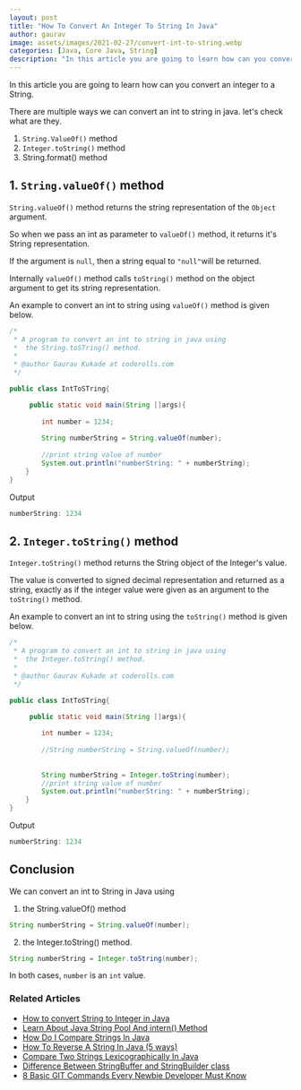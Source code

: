 ```yaml
---
layout: post
title: "How To Convert An Integer To String In Java"
author: gaurav
image: assets/images/2021-02-27/convert-int-to-string.webp
categories: [Java, Core Java, String]
description: "In this article you are going to learn how can you convert an integer to a String."
---
```


In this article you are going to learn how can you convert an integer to a String.

There are multiple ways we can convert an int to string in java. let's check what are they.

1. `String.ValueOf()` method
2. `Integer.toString()` method
3. String.format() method

## 1. `String.valueOf()` method

`String.valueOf()` method returns the string representation of the  `Object`  argument.

So when we pass an int as parameter to `valueOf()` method, it returns it's String representation.

If the argument is  `null`, then a string equal to  `"null"`will be returned.

Internally `valueOf()` method calls `toString()` method on the object argument to get its string representation.

An example to convert an int to string using `valueOf()` method is given below.

```java
/*
 * A program to convert an int to string in java using 
 *  the String.toSTring() method.
 *
 * @author Gaurav Kukade at coderolls.com
 */

public class IntToSTring{

     public static void main(String []args){
        
        int number = 1234;
        
        String numberString = String.valueOf(number);
        
        //print string value of number
        System.out.println("numberString: " + numberString);
    }
}
```
Output
```java
numberString: 1234
```

## 2. `Integer.toString()` method

`Integer.toString()` method returns the String object of the Integer's value.

The value is converted to signed decimal representation and returned as a string, exactly as if the integer value were given as an argument to the `toString()` method.

An example to convert an int to string using the `toString()` method is given below.

```java
/*
 * A program to convert an int to string in java using 
 *  the Integer.toString() method.
 *
 * @author Gaurav Kukade at coderolls.com
 */

public class IntToSTring{

     public static void main(String []args){
        
        int number = 1234;
        
        //String numberString = String.valueOf(number);
        
        
        String numberString = Integer.toString(number);
        //print string value of number
        System.out.println("numberString: " + numberString);
    }
}
```
Output
```java
numberString: 1234
```

## Conclusion

We can convert an int to String in Java using 

1. the String.valueOf() method 

```java
String numberString = String.valueOf(number);
```

2. the Integer.toString() method.

```java
String numberString = Integer.toString(number);
```
In both cases, `number` is an `int` value.


### Related Articles

-   [How to convert String to Integer in Java](https://coderolls.com/convert-string-to-int/)
-   [Learn About Java String Pool And intern() Method](https://coderolls.com/java-string-pool-and-intern-method/)
-   [How Do I Compare Strings In Java](https://coderolls.com/compare-strings-in-java/)
-   [How To Reverse A String In Java (5 ways)](https://coderolls.com/reverse-a-string-in-java/)
-   [Compare Two Strings Lexicographically In Java](https://coderolls.com/compare-two-strings-lexicographically-in-java/)
-   [Difference Between StringBuffer and StringBuilder class](https://coderolls.com/difference-between-stringbuffer-and-stringbuilder/)
-   [8 Basic GIT Commands Every Newbie Developer Must Know](https://coderolls.com/basic-git-commands/)
